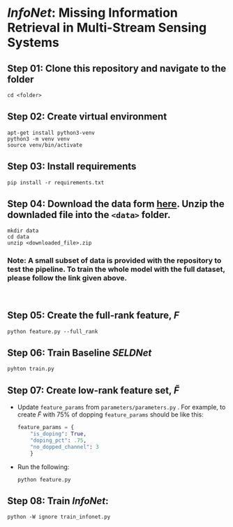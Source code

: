 # **_InfoNet_**: Missing Information Retrieval in Multi-Stream Sensing Systems


## Step 01: Clone this repository and navigate to the folder
```
cd <folder>
```

## Step 02: Create virtual environment
```
apt-get install python3-venv
python3 -m venv venv
source venv/bin/activate
```

## Step 03: Install requirements
```
pip install -r requirements.txt
```

## Step 04: Download the data form [here](https://drive.google.com/drive/folders/1YbOdBA8p-WI_FRT7ktbiex3TXhZS7igb?usp=sharing). Unzip the downladed file into the   `<data>` folder.
```
mkdir data
cd data
unzip <downloaded_file>.zip
```

### Note: A small subset of data is provided with the repository to test the pipeline. To train the whole model with the full dataset, please follow the link given above.

<br>

## Step 05: Create the full-rank feature, $`F`$

```
python feature.py --full_rank
```

## Step 06: Train Baseline **_SELDNet_**
```
pyhton train.py
```

## Step 07: Create low-rank feature set, $`\tilde{F}`$
- Update `feature_params` from <code>parameters/parameters.py</code> . For example, to create $`\tilde{F}`$ with $`75\%`$ of dopping `feature_params` should be like this:
    ```python
    feature_params = {
        "is_doping": True,
        "doping_pct": .75,
        "no_dopped_channel": 3
        }
    ```
- Run the following:
    ```
    python feature.py
    ```

## Step 08: Train **_InfoNet_**:
```
python -W ignore train_infonet.py
```
